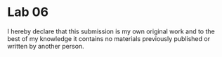 # Lab 06

I hereby declare that this submission is my own original work and to the best of my knowledge it contains no materials previously published or written by another person.

